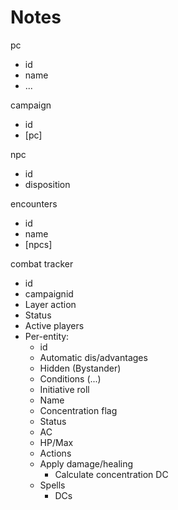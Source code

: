 # Notes
pc
- id
- name
- ...

campaign
- id
- [pc]

npc 
- id
- disposition

encounters
- id
- name
- [npcs]

combat tracker
- id
- campaignid
- Layer action
- Status
- Active players
- Per-entity:
  - id
  - Automatic dis/advantages  
  - Hidden (Bystander)
  - Conditions (...)
  - Initiative roll
  - Name
  - Concentration flag
  - Status
  - AC
  - HP/Max
  - Actions
  - Apply damage/healing
    - Calculate concentration DC
  - Spells
    - DCs
